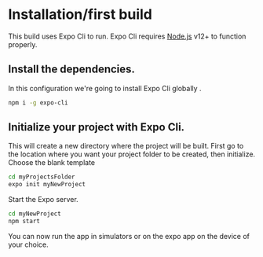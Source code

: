 # Installation/first build

This build uses Expo Cli to run.
Expo Cli requires [Node.js](https://nodejs.org/) v12+ to function properly.

## Install the dependencies. 

In this configuration we're going to install Expo Cli globally .

```sh
npm i -g expo-cli
```

## Initialize your project with Expo Cli. 

This will create a new directory where the project will be built.
First go to the location where you want your project folder to be created, then initialize.
Choose the blank template

```sh
cd myProjectsFolder
expo init myNewProject
```

Start the Expo server.

```sh
cd myNewProject
npm start
```

You can now run the app in simulators or on the expo app on the device of your choice.
